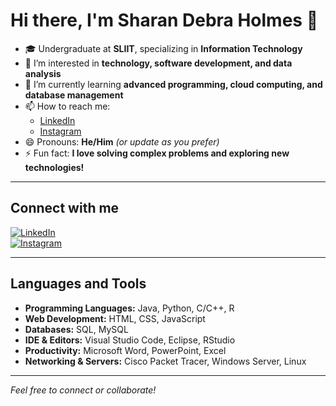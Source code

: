 # Hi there, I'm Sharan Debra Holmes 👋

- 🎓 Undergraduate at **SLIIT**, specializing in **Information Technology**
- 👀 I’m interested in **technology, software development, and data analysis**
- 🌱 I’m currently learning **advanced programming, cloud computing, and database management**
- 📫 How to reach me:  
  - [LinkedIn](https://www.linkedin.com/in/your-linkedin-profile)  
  - [Instagram](https://www.instagram.com/your-instagram-handle)  
- 😄 Pronouns: **He/Him** *(or update as you prefer)*
- ⚡ Fun fact: **I love solving complex problems and exploring new technologies!**

---

## Connect with me  
[![LinkedIn](https://img.shields.io/badge/LinkedIn-blue?logo=linkedin&style=for-the-badge)](https://www.linkedin.com/in/your-linkedin-profile)  
[![Instagram](https://img.shields.io/badge/Instagram-purple?logo=instagram&style=for-the-badge)](https://www.instagram.com/your-instagram-handle)  

---

## Languages and Tools

- **Programming Languages:** Java, Python, C/C++, R  
- **Web Development:** HTML, CSS, JavaScript  
- **Databases:** SQL, MySQL  
- **IDE & Editors:** Visual Studio Code, Eclipse, RStudio  
- **Productivity:** Microsoft Word, PowerPoint, Excel  
- **Networking & Servers:** Cisco Packet Tracer, Windows Server, Linux  

---

*Feel free to connect or collaborate!*

